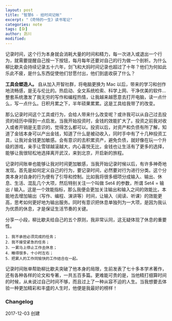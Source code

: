 ```yaml
---
layout: post
title: "智慧6 - 给时间记帐"
excerpt: "《奇特的一生》读书笔记"
categories: note
tags: [杂]
author: 沥川
modified:
---
```


记录时间，这个行为本身就会消耗大量的时间和精力，每一次进入或退出一个行为，就需要提醒自己按一下按钮，每月每年还要对自己的行为做一个剖析。为什么柳比歇夫会持续记录五十六年，剑飞和大妈时间记录也超过了十年？他们为何如此乐此不疲，是什么东西促使他们甘愿付出，他们到底收获了什么？

**工具会塑造人。** 自从加入开智社群，将电脑更换为 Mac 以后，带来的学习和创作地流畅感，是无与伦比的。热启动、全文系统检索、科学上网、干净优美的软件...整套系统激发了我无穷的写作和编程热情，让我越来越愿意去打开电脑，读一点什么，写一点什么。日积月累之下，半年硕果累累。这是工具给我带了的改变。

那么记录时间这个工具或行为，会给人带来什么改变呢？或许我可以从自己过去投资的经历中得到一点启发。当我开始投资时，金钱的效能扩大了。投资之前我对收入或者开销是无意识的，觉得怎么都可以。投资以后，对资产和负债有所了解，知道了金钱本身可以产出金钱，知道了什么是被动收入，同时手中有了十几种投资工具，让我对金钱更加敏感。会有意识的去积累资产，避免负债，就好像在玩一个升级的游戏，亲手让雪球越滚越大，内心喜悦无比，金钱也让生活有了更多的选择，能够让我很轻松地选择离开武汉，来到北京，开启新的旅程。

记录时间账单也能够让我对时间更加敏感，当我开始记录时候以后，有许多神奇地发现。首先是如何定义自己的行为，要记录时间，必然要对行为进行分类。这个分类本身对自身的行为便有了引导和控制。比如我将很多细项分成输入、输出、休息、生活、混乱几个大项，然后特别关注一个叫做 Set4 的参数，所谓 Set4 = 输出 / 输入。这是一个效能指标，那么我便会更加关注输出和输入之间的效能比，本能地去增加输出（写作、编程、演讲等）时间，让输入（阅读、听课）的效能更高，思考如何更好地为输出服务。同时有意识把休息单独列为一大项，是因为我认为优质的休息，才是保证生活节奏的关键。

分享一小段，柳比歇夫给自己的五个原则，我非常认同，这无疑体现了休息的重要性。

```
1．我不承担必须完成的任务；
2．我不接受紧急的任务；
3．一累马上停止工作去休息；
4．睡得很多，十小时左右；
5．把累人的工作同愉快的工作结合在一起。
```

记录时间账单帮助柳比歇夫突破了他本身的局限，生前发表了七十多本学术著作，还有各种各样的论文和专著，一共五百多篇。更难能可贵的是，当他精打细算时间的时候，从未说过自己时间不够，而且过上了一种从容不迫的人生。当我想要去体验一种更加精彩和丰盛的人生时，他便是我最好的榜样！




### Changelog
2017-12-03 创建
